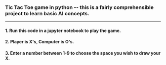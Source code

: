 ### **Tic Tac Toe game in python** -- this is a fairly comprehensible project to learn basic AI concepts.

------------------------------------------------------------------------------------------------

#### 1. Run this code in a jupyter notebook to play the game.  
#### 2. Player is X's, Computer is O's.  
#### 3. Enter a number between 1-9 to choose the space you wish to draw your X.
